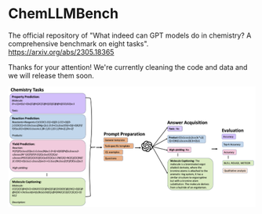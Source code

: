 # ChemLLMBench

The official repository of "What indeed can GPT models do in chemistry? A comprehensive benchmark on eight tasks". https://arxiv.org/abs/2305.18365 

Thanks for your attention! We're currently cleaning the code and data and we will release them soon.



![frame](draft_frame3.png)


